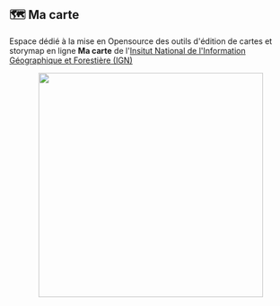 ## 🗺️ Ma carte

Espace dédié à la mise en Opensource des outils d'édition de cartes et storymap en ligne **Ma carte** de l'[Insitut National de l'Information Géographique et Forestière (IGN)](https://www.ign.fr)

<p align="center">
  <img src="https://macarte.ign.fr/image/voir/mfg6193.png" style="width:400px;" />
</p>
